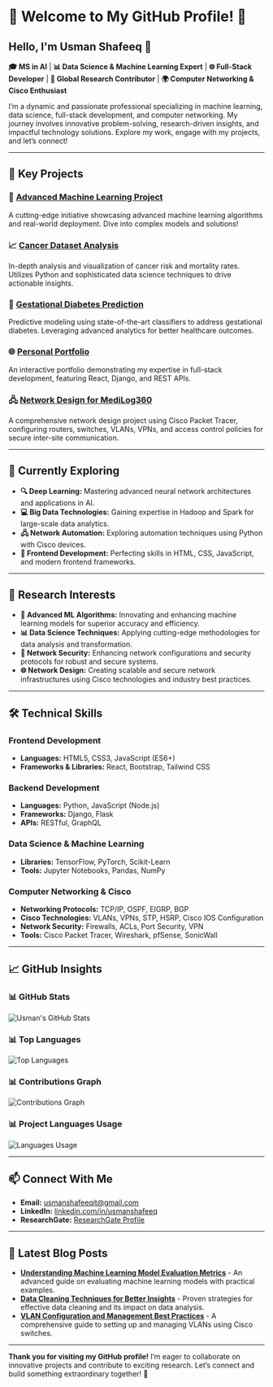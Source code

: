 # 🌟 Welcome to My GitHub Profile! 🌟

## Hello, I'm Usman Shafeeq 👋

**🎓 MS in AI** | **📊 Data Science & Machine Learning Expert** | **🌐 Full-Stack Developer** | **🔬 Global Research Contributor** | **🌍 Computer Networking & Cisco Enthusiast**

I’m a dynamic and passionate professional specializing in machine learning, data science, full-stack development, and computer networking. My journey involves innovative problem-solving, research-driven insights, and impactful technology solutions. Explore my work, engage with my projects, and let’s connect!

---

## 🚀 Key Projects

### **🔬 [Advanced Machine Learning Project](https://github.com/UsmanShafeeq/Advanced-Machine-Learning-Project)**
A cutting-edge initiative showcasing advanced machine learning algorithms and real-world deployment. Dive into complex models and solutions!

### **📈 [Cancer Dataset Analysis](https://github.com/UsmanShafeeq/Cancer-Dataset-Analysis)**
In-depth analysis and visualization of cancer risk and mortality rates. Utilizes Python and sophisticated data science techniques to drive actionable insights.

### **👶 [Gestational Diabetes Prediction](https://github.com/UsmanShafeeq/Gestational-Diabetes-Prediction)**
Predictive modeling using state-of-the-art classifiers to address gestational diabetes. Leveraging advanced analytics for better healthcare outcomes.

### **🌐 [Personal Portfolio](https://github.com/UsmanShafeeq/Portfolio)**
An interactive portfolio demonstrating my expertise in full-stack development, featuring React, Django, and REST APIs.

### **🖧 [Network Design for MediLog360](https://github.com/UsmanShafeeq/Network-Design-MediLog360)**
A comprehensive network design project using Cisco Packet Tracer, configuring routers, switches, VLANs, VPNs, and access control policies for secure inter-site communication.

---

## 🌱 Currently Exploring

- **🔍 Deep Learning:** Mastering advanced neural network architectures and applications in AI.
- **💻 Big Data Technologies:** Gaining expertise in Hadoop and Spark for large-scale data analytics.
- **🖧 Network Automation:** Exploring automation techniques using Python with Cisco devices.
- **🎨 Frontend Development:** Perfecting skills in HTML, CSS, JavaScript, and modern frontend frameworks.

---

## 📝 Research Interests

- **🧠 Advanced ML Algorithms:** Innovating and enhancing machine learning models for superior accuracy and efficiency.
- **📊 Data Science Techniques:** Applying cutting-edge methodologies for data analysis and transformation.
- **🔐 Network Security:** Enhancing network configurations and security protocols for robust and secure systems.
- **🌐 Network Design:** Creating scalable and secure network infrastructures using Cisco technologies and industry best practices.

---

## 🛠️ Technical Skills

### **Frontend Development**
- **Languages:** HTML5, CSS3, JavaScript (ES6+)
- **Frameworks & Libraries:** React, Bootstrap, Tailwind CSS

### **Backend Development**
- **Languages:** Python, JavaScript (Node.js)
- **Frameworks:** Django, Flask
- **APIs:** RESTful, GraphQL

### **Data Science & Machine Learning**
- **Libraries:** TensorFlow, PyTorch, Scikit-Learn
- **Tools:** Jupyter Notebooks, Pandas, NumPy

### **Computer Networking & Cisco**
- **Networking Protocols:** TCP/IP, OSPF, EIGRP, BGP
- **Cisco Technologies:** VLANs, VPNs, STP, HSRP, Cisco IOS Configuration
- **Network Security:** Firewalls, ACLs, Port Security, VPN
- **Tools:** Cisco Packet Tracer, Wireshark, pfSense, SonicWall

---

## 📈 GitHub Insights

### **📊 GitHub Stats**
![Usman's GitHub Stats](https://github-readme-stats.vercel.app/api?username=UsmanShafeeq&show_icons=true&hide_title=true&hide=prs&count_private=true&theme=radical)

### **📊 Top Languages**
![Top Languages](https://github-readme-stats.vercel.app/api/top-langs/?username=UsmanShafeeq&layout=compact&theme=radical)

### **📊 Contributions Graph**
![Contributions Graph](https://github-readme-stats.vercel.app/api/wakatime?username=UsmanShafeeq&theme=radical)

### **📊 Project Languages Usage**
![Languages Usage](https://github-readme-stats.vercel.app/api/pin/?username=UsmanShafeeq&repo=Advanced-Machine-Learning-Project&theme=radical)

---

## 📫 Connect With Me

- **Email:** [usmanshafeeqit@gmail.com](mailto:usmanshafeeqit@gmail.com)
- **LinkedIn:** [linkedin.com/in/usmanshafeeq](https://linkedin.com/in/usmanshafeeq)
- **ResearchGate:** [ResearchGate Profile](https://www.researchgate.net/profile/Usman_Shafeeq)

---

## 📝 Latest Blog Posts

- [**Understanding Machine Learning Model Evaluation Metrics**](https://medium.com/@usmanshafeeq/understanding-machine-learning-model-evaluation-metrics) - An advanced guide on evaluating machine learning models with practical examples.
- [**Data Cleaning Techniques for Better Insights**](https://medium.com/@usmanshafeeq/data-cleaning-techniques-for-better-insights) - Proven strategies for effective data cleaning and its impact on data analysis.
- [**VLAN Configuration and Management Best Practices**](https://medium.com/@usmanshafeeq/vlan-configuration-best-practices) - A comprehensive guide to setting up and managing VLANs using Cisco switches.

---

**Thank you for visiting my GitHub profile!** I’m eager to collaborate on innovative projects and contribute to exciting research. Let’s connect and build something extraordinary together! 🚀

